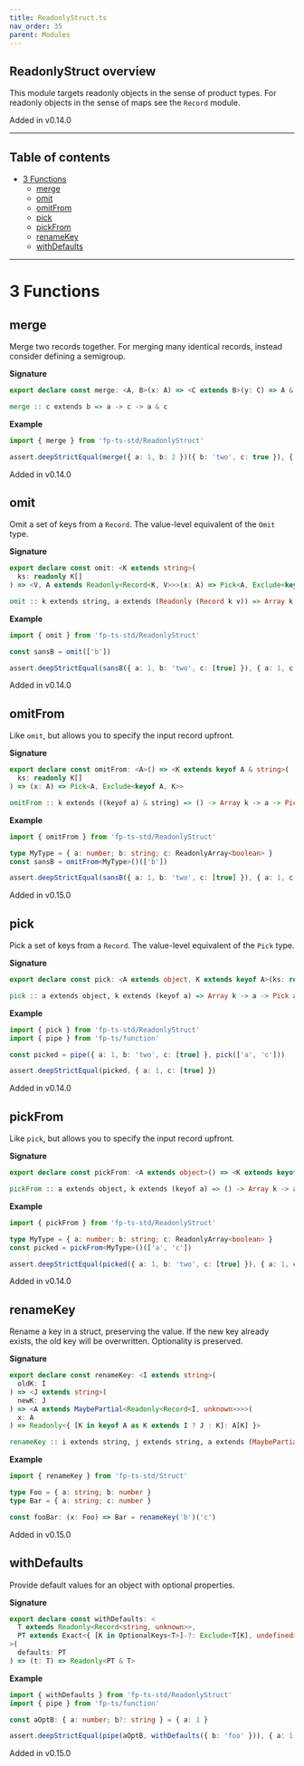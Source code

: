```yaml
---
title: ReadonlyStruct.ts
nav_order: 35
parent: Modules
---
```


## ReadonlyStruct overview

This module targets readonly objects in the sense of product types. For
readonly objects in the sense of maps see the `Record` module.

Added in v0.14.0

---

<h2 class="text-delta">Table of contents</h2>

- [3 Functions](#3-functions)
  - [merge](#merge)
  - [omit](#omit)
  - [omitFrom](#omitfrom)
  - [pick](#pick)
  - [pickFrom](#pickfrom)
  - [renameKey](#renamekey)
  - [withDefaults](#withdefaults)

---

# 3 Functions

## merge

Merge two records together. For merging many identical records, instead
consider defining a semigroup.

**Signature**

```ts
export declare const merge: <A, B>(x: A) => <C extends B>(y: C) => A & C
```

```hs
merge :: c extends b => a -> c -> a & c
```

**Example**

```ts
import { merge } from 'fp-ts-std/ReadonlyStruct'

assert.deepStrictEqual(merge({ a: 1, b: 2 })({ b: 'two', c: true }), { a: 1, b: 'two', c: true })
```

Added in v0.14.0

## omit

Omit a set of keys from a `Record`. The value-level equivalent of the `Omit`
type.

**Signature**

```ts
export declare const omit: <K extends string>(
  ks: readonly K[]
) => <V, A extends Readonly<Record<K, V>>>(x: A) => Pick<A, Exclude<keyof A, K>>
```

```hs
omit :: k extends string, a extends (Readonly (Record k v)) => Array k -> a -> Pick a (Exclude (keyof a) k)
```

**Example**

```ts
import { omit } from 'fp-ts-std/ReadonlyStruct'

const sansB = omit(['b'])

assert.deepStrictEqual(sansB({ a: 1, b: 'two', c: [true] }), { a: 1, c: [true] })
```

Added in v0.14.0

## omitFrom

Like `omit`, but allows you to specify the input record upfront.

**Signature**

```ts
export declare const omitFrom: <A>() => <K extends keyof A & string>(
  ks: readonly K[]
) => (x: A) => Pick<A, Exclude<keyof A, K>>
```

```hs
omitFrom :: k extends ((keyof a) & string) => () -> Array k -> a -> Pick a (Exclude (keyof a) k)
```

**Example**

```ts
import { omitFrom } from 'fp-ts-std/ReadonlyStruct'

type MyType = { a: number; b: string; c: ReadonlyArray<boolean> }
const sansB = omitFrom<MyType>()(['b'])

assert.deepStrictEqual(sansB({ a: 1, b: 'two', c: [true] }), { a: 1, c: [true] })
```

Added in v0.15.0

## pick

Pick a set of keys from a `Record`. The value-level equivalent of the `Pick`
type.

**Signature**

```ts
export declare const pick: <A extends object, K extends keyof A>(ks: readonly K[]) => (x: A) => Pick<A, K>
```

```hs
pick :: a extends object, k extends (keyof a) => Array k -> a -> Pick a k
```

**Example**

```ts
import { pick } from 'fp-ts-std/ReadonlyStruct'
import { pipe } from 'fp-ts/function'

const picked = pipe({ a: 1, b: 'two', c: [true] }, pick(['a', 'c']))

assert.deepStrictEqual(picked, { a: 1, c: [true] })
```

Added in v0.14.0

## pickFrom

Like `pick`, but allows you to specify the input record upfront.

**Signature**

```ts
export declare const pickFrom: <A extends object>() => <K extends keyof A>(ks: readonly K[]) => (x: A) => Pick<A, K>
```

```hs
pickFrom :: a extends object, k extends (keyof a) => () -> Array k -> a -> Pick a k
```

**Example**

```ts
import { pickFrom } from 'fp-ts-std/ReadonlyStruct'

type MyType = { a: number; b: string; c: ReadonlyArray<boolean> }
const picked = pickFrom<MyType>()(['a', 'c'])

assert.deepStrictEqual(picked({ a: 1, b: 'two', c: [true] }), { a: 1, c: [true] })
```

Added in v0.14.0

## renameKey

Rename a key in a struct, preserving the value. If the new key already
exists, the old key will be overwritten. Optionality is preserved.

**Signature**

```ts
export declare const renameKey: <I extends string>(
  oldK: I
) => <J extends string>(
  newK: J
) => <A extends MaybePartial<Readonly<Record<I, unknown>>>>(
  x: A
) => Readonly<{ [K in keyof A as K extends I ? J : K]: A[K] }>
```

```hs
renameKey :: i extends string, j extends string, a extends (MaybePartial (Readonly (Record i unknown))) => i -> j -> a -> Readonly { [k in (keyof a) as k extends i ? j : k]: a[k] }
```

**Example**

```ts
import { renameKey } from 'fp-ts-std/Struct'

type Foo = { a: string; b: number }
type Bar = { a: string; c: number }

const fooBar: (x: Foo) => Bar = renameKey('b')('c')
```

Added in v0.15.0

## withDefaults

Provide default values for an object with optional properties.

**Signature**

```ts
export declare const withDefaults: <
  T extends Readonly<Record<string, unknown>>,
  PT extends Exact<{ [K in OptionalKeys<T>]-?: Exclude<T[K], undefined> }, PT>
>(
  defaults: PT
) => (t: T) => Readonly<PT & T>
```

**Example**

```ts
import { withDefaults } from 'fp-ts-std/ReadonlyStruct'
import { pipe } from 'fp-ts/function'

const aOptB: { a: number; b?: string } = { a: 1 }

assert.deepStrictEqual(pipe(aOptB, withDefaults({ b: 'foo' })), { a: 1, b: 'foo' })
```

Added in v0.15.0
